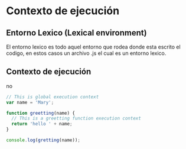 <h1>Contexto de ejecución</h1>
<h2>Entorno Lexico (Lexical environment)</h2>
<p>El entorno lexico es todo aquel entorno que rodea donde esta escrito el codigo, en estos casos un archivo .js el cual es un entorno lexico.
<h2>Contexto de ejecución</h2>
<p>no


~~~  Javascript
// This is global execution context
var name = 'Mary';

function greetting(name) {
  // This is a greetting function execution context
  return 'hello ' + name;
}

console.log(gretting(name));
~~~ 

